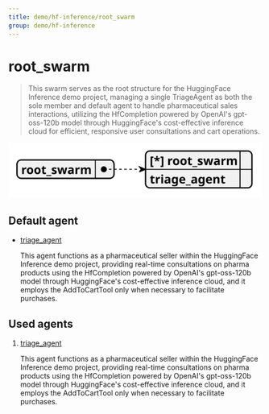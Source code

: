 ```yaml
---
title: demo/hf-inference/root_swarm
group: demo/hf-inference
---
```


# root_swarm

> This swarm serves as the root structure for the HuggingFace Inference demo project, managing a single TriageAgent as both the sole member and default agent to handle pharmaceutical sales interactions, utilizing the HfCompletion powered by OpenAI's gpt-oss-120b model through HuggingFace's cost-effective inference cloud for efficient, responsive user consultations and cart operations.

![schema](./image/swarm_schema_root_swarm.svg)

## Default agent

 - [triage_agent](./agent/triage_agent.md)

	This agent functions as a pharmaceutical seller within the HuggingFace Inference demo project, providing real-time consultations on pharma products using the HfCompletion powered by OpenAI's gpt-oss-120b model through HuggingFace's cost-effective inference cloud, and it employs the AddToCartTool only when necessary to facilitate purchases.

## Used agents

1. [triage_agent](./agent/triage_agent.md)

	This agent functions as a pharmaceutical seller within the HuggingFace Inference demo project, providing real-time consultations on pharma products using the HfCompletion powered by OpenAI's gpt-oss-120b model through HuggingFace's cost-effective inference cloud, and it employs the AddToCartTool only when necessary to facilitate purchases.
